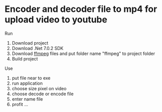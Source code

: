 ﻿# Encoder and decoder file to mp4 for upload video to youtube
 
Run
1. Download project
2. Download .Net 7.0.2 SDK
3. Download [ffmpeg](https://github.com/BtbN/FFmpeg-Builds/releases/download/autobuild-2023-02-24-12-36/ffmpeg-n5.1.2-39-g2953c6381a-win64-gpl-shared-5.1.zip) files and put folder name "ffmpeg" to project folder
4. Build project

Use
1. put file near to exe
2. run application
3. choose size pixel on video
4. choose decode or encode file
5. enter name file
6. profit ...
